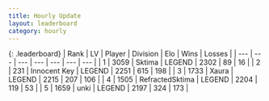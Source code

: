 ```yaml
---
title: Hourly Update
layout: leaderboard
category: hourly
---
```


{: .leaderboard}
| Rank | LV | Player | Division | Elo | Wins | Losses |
| --- | --- | --- | --- | --- | --- | --- |
| <span data-change="0">1</span> | 3059 | <span title="ID: 353063">Sktima</span> | LEGEND | <span data-change="0">2302</span> | <span data-change="0">89</span> | <span data-change="0">16</span> |
| <span data-change="0">2</span> | 231 | <span title="ID: 773025">Innocent Key</span> | LEGEND | <span data-change="0">2251</span> | <span data-change="0">615</span> | <span data-change="0">198</span> |
| <span data-change="0">3</span> | 1733 | <span title="ID: 200908">Xaura</span> | LEGEND | <span data-change="0">2215</span> | <span data-change="0">207</span> | <span data-change="0">106</span> |
| <span data-change="0">4</span> | 1505 | <span title="ID: 402846">RefractedSktima</span> | LEGEND | <span data-change="-7">2204</span> | <span data-change="1">119</span> | <span data-change="1">53</span> |
| <span data-change="0">5</span> | 1659 | <span title="ID: 692745">unki</span> | LEGEND | <span data-change="0">2197</span> | <span data-change="0">324</span> | <span data-change="0">173</span> |